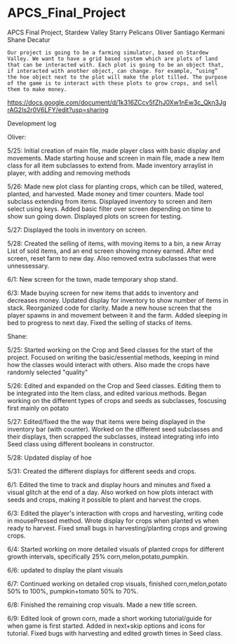 # APCS_Final_Project
APCS Final Project, Stardew Valley 
Starry Pelicans
Oliver Santiago Kermani
Shane Decatur

	Our project is going to be a farming simulator, based on Stardew Valley. We want to have a grid based system which are plots of land that can be interacted with. Each plot is going to be an object that, if interacted with another object, can change. For example, “using” the hoe object next to the plot will make the plot tilled. The purpose of the game is to interact with these plots to grow crops, and sell them to make money.

https://docs.google.com/document/d/1k316ZCcv5fZhJ0Xw1nEw3c_Qkn3JgrAG2Is2r0V6LFY/edit?usp=sharing

Development log

Oliver:

5/25: Initial creation of main file, made player class with basic display and movements. Made starting house and screen in main file, made a new Item class for all item subclasses to extend from. Made inventory arraylist in player, with adding and removing methods

5/26: Made new plot class for planting crops, which can be tilled, watered, planted, and harvested. Made money and timer counters. Made tool subclass extending from items. Displayed inventory to screen and item select using keys. Added basic filter over screen depending on time to show sun going down. Displayed plots on screen for testing.

5/27: Displayed the tools in inventory on screen. 

5/28: Created the selling of items, with moving items to a bin, a new Array List of sold items, and an end screen showing money earned. After end screen, reset farm to new day. Also removed extra subclasses that were unnessessary. 

6/1: New screen for the town, made temporary shop stand. 

6/3:  Made buying screen for new items that adds to inventory and decreases money. Updated display for inventory to show number of items in stack. Reorganized code for clarity. Made a new house screen that the player spawns in and movement between it and the farm. Added sleeping in bed to progress to next day. Fixed the selling of stacks of items. 


Shane:

5/25: Started working on the Crop and Seed classes for the start of the project. Focused on writing the basic/essential methods, keeping in mind how the classes would interact with others. Also made the crops have randomly selected "quality"

5/26: Edited and expanded on the Crop and Seed classes. Editing them to be integrated into the Item class, and edited various methods. Began working on the different types of crops and seeds as subclasses, foscusing first mainly on potato

5/27: Edited/fixed the the way that items were being displayed in the inventory bar (with counter). Worked on the different seed subclasses and their displays, then scrapped the subclasses, instead integrating info into Seed class using different booleans in constructor.

5/28: Updated display of hoe

5/31: Created the different displays for different seeds and crops.

6/1: Edited the time to track and display hours and minutes and fixed a visual glitch at the end of a day. Also worked on how plots interact with seeds and crops, making it possible to plant and harvest the crops.

6/3: Edited the player's interaction with crops and harvesting, writing code in mousePressed method. Wrote display for crops when planted vs when ready to harvest. Fixed small bugs in harvesting/planting crops and growing crops.

6/4: Started working on more detailed visuals of planted crops for different growth intervals, specifically 25% corn,melon,potato,pumpkin.

6/6: updated to display the plant visuals

6/7: Continued working on detailed crop visuals, finished corn,melon,potato 50% to 100%, pumpkin+tomato 50% to 70%.

6/8: Finished the remaining crop visuals. Made a new title screen.

6/9: Edited look of grown corn, made a short working tutorial/guide for when game is first started. Added in next+skip options and icons for tutorial. Fixed bugs with harvesting and edited growth times in Seed class.
